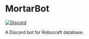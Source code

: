 # MortarBot

[![Discord](https://discordapp.com/api/guilds/448139568924065792/widget.png)](https://discord.gg/43cH7nk)

A Discord bot for Robocraft database.
